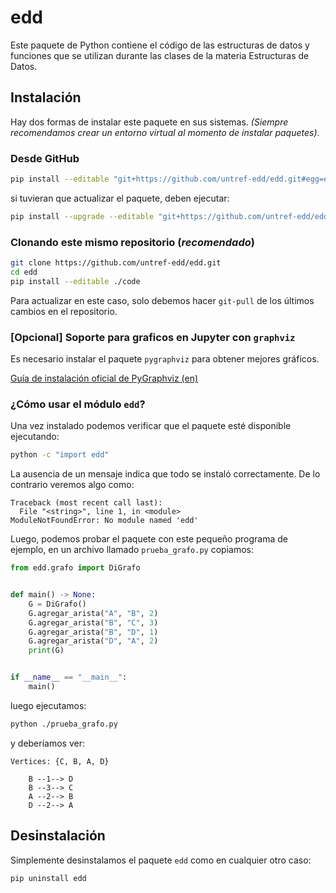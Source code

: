 # edd

Este paquete de Python contiene el código de las estructuras de datos y
funciones que se utilizan durante las clases de la materia Estructuras de Datos.

## Instalación

Hay dos formas de instalar este paquete en sus sistemas. _(Siempre recomendamos
crear un entorno virtual al momento de instalar paquetes)_.

### Desde GitHub

```sh
pip install --editable "git+https://github.com/untref-edd/edd.git#egg=edd&subdirectory=code"
```

si tuvieran que actualizar el paquete, deben ejecutar:

```sh
pip install --upgrade --editable "git+https://github.com/untref-edd/edd.git#egg=edd&subdirectory=code"
```

### Clonando este mismo repositorio (_recomendado_)

```sh
git clone https://github.com/untref-edd/edd.git
cd edd
pip install --editable ./code
```

Para actualizar en este caso, solo debemos hacer `git-pull` de los últimos
cambios en el repositorio.

### [Opcional] Soporte para graficos en Jupyter con `graphviz`

Es necesario instalar el paquete `pygraphviz` para obtener mejores gráficos.

[Guía de instalación oficial de PyGraphviz (en)](https://pygraphviz.github.io/documentation/stable/install.html)

### ¿Cómo usar el módulo `edd`?

Una vez instalado podemos verificar que el paquete esté disponible ejecutando:

```sh
python -c "import edd"
```

La ausencia de un mensaje indica que todo se instaló correctamente. De lo
contrario veremos algo como:

```text
Traceback (most recent call last):
  File "<string>", line 1, in <module>
ModuleNotFoundError: No module named 'edd'
```

Luego, podemos probar el paquete con este pequeño programa de ejemplo, en un
archivo llamado `prueba_grafo.py` copiamos:

```python
from edd.grafo import DiGrafo


def main() -> None:
    G = DiGrafo()
    G.agregar_arista("A", "B", 2)
    G.agregar_arista("B", "C", 3)
    G.agregar_arista("B", "D", 1)
    G.agregar_arista("D", "A", 2)
    print(G)


if __name__ == "__main__":
    main()
```

luego ejecutamos:

```sh
python ./prueba_grafo.py
```

y deberíamos ver:

```text
Vertices: {C, B, A, D}

    B --1--> D
    B --3--> C
    A --2--> B
    D --2--> A
```

## Desinstalación

Simplemente desinstalamos el paquete `edd` como en cualquier otro caso:

```sh
pip uninstall edd
```
